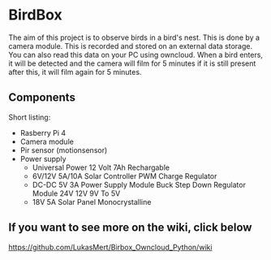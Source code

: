 # BirdBox

The aim of this project is to observe birds in a bird's nest. This is done by a camera module.
This is recorded and stored on an external data storage. You can also read this data on your PC using owncloud. When a bird enters, it will be detected and the camera will film for 5 minutes if it is still present after this, it will film again for 5 minutes.

## Components

Short listing:
+ Rasberry Pi 4
+ Camera module
+ Pir sensor (motionsensor)
+ Power supply
  + Universal Power 12 Volt 7Ah Rechargable
  + 6V/12V 5A/10A Solar Controller PWM Charge Regulator
  + DC-DC 5V 3A Power Supply Module Buck Step Down Regulator Module 24V 12V 9V To 5V 
  + 18V 5A Solar Panel Monocrystalline

## If you want to see more on the wiki, click below
https://github.com/LukasMert/Birbox_Owncloud_Python/wiki

